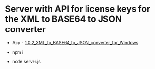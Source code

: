# Server with API for license keys for the XML to BASE64 to JSON converter

- App - [1.0.2_XML_to_BASE64_to_JSON_converter_for_Windows](https://github.com/aemorozov/1.0.2_XML_to_BASE64_to_JSON_converter_for_Windows)

- npm i
- node server.js
